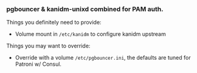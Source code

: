 ### pgbouncer & kanidm-unixd combined for PAM auth.

Things you definitely need to provide:
- Volume mount in `/etc/kanidm` to configure kanidm upstream

Things you may want to override:
- Override with a volume `/etc/pgbouncer.ini`, the defaults are tuned for Patroni w/ Consul.
